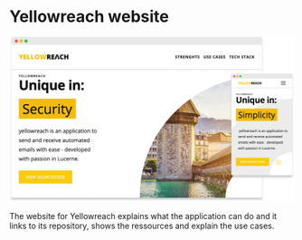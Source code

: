 # Yellowreach website

<img src="frontend/public/readme/preview.png" width="700px">

The website for Yellowreach explains what the application can do and it links to its repository, shows the ressources and explain the use cases.
